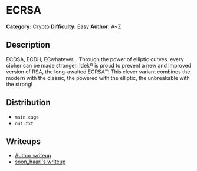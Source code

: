 # ECRSA
**Category:** Crypto
**Difficulty:** Easy
**Author:** A~Z

## Description

ECDSA, ECDH, ECwhatever... Through the power of elliptic curves, every cipher can be made stronger. Idek️️️®️ is proud to prevent a new and improved version of RSA, the long-awaited ECRSA™️! This clever variant combines the modern with the classic, the powered with the elliptic, the unbreakable with the strong!

## Distribution

- `main.sage`
- `out.txt`

## Writeups

- [Author writeup](https://github.com/AZ-0/Writeups/2022/idek)
- [soon_haari's writeup](https://soon.haari.me/entry/idekCTF-2022-Write-Up)
